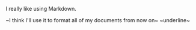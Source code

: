 I really like using Markdown.

~I think I'll use it to format all of my documents from now on~
~underline~
